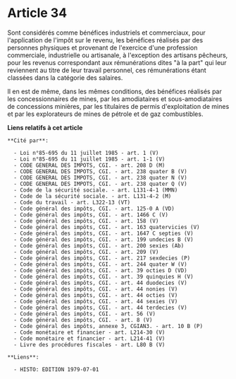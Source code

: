 # Article 34

Sont considérés comme bénéfices industriels et commerciaux, pour l'application de l'impôt sur le revenu, les bénéfices
réalisés par des personnes physiques et provenant de l'exercice d'une profession commerciale, industrielle ou artisanale, à
l'exception des artisans pêcheurs, pour les revenus correspondant aux rémunérations dites "à la part" qui leur reviennent au
titre de leur travail personnel, ces rémunérations étant classées dans la catégorie des salaires.

Il en est de même, dans les mêmes conditions, des bénéfices réalisés par les concessionnaires de mines, par les amodiataires
et sous-amodiataires de concessions minières, par les titulaires de permis d'exploitation de mines et par les explorateurs de
mines de pétrole et de gaz combustibles.

**Liens relatifs à cet article**

	**Cité par**:

	  - Loi n°85-695 du 11 juillet 1985 - art. 1 (V)
	  - Loi n°85-695 du 11 juillet 1985 - art. 1-1 (V)
	  - CODE GENERAL DES IMPOTS, CGI. - art. 208 D (M)
	  - CODE GENERAL DES IMPOTS, CGI. - art. 238 quater B (V)
	  - CODE GENERAL DES IMPOTS, CGI. - art. 238 quater N (V)
	  - CODE GENERAL DES IMPOTS, CGI. - art. 238 quater Q (V)
	  - Code de la sécurité sociale. - art. L131-4-1 (MMN)
	  - Code de la sécurité sociale. - art. L131-4-2 (M)
	  - Code du travail - art. L322-13 (VT)
	  - Code général des impôts, CGI. - art. 125-0 A (VD)
	  - Code général des impôts, CGI. - art. 1466 C (V)
	  - Code général des impôts, CGI. - art. 158 (V)
	  - Code général des impôts, CGI. - art. 163 quatervicies (V)
	  - Code général des impôts, CGI. - art. 1647 C septies (V)
	  - Code général des impôts, CGI. - art. 199 undecies B (V)
	  - Code général des impôts, CGI. - art. 200 sexies (Ab)
	  - Code général des impôts, CGI. - art. 209 (V)
	  - Code général des impôts, CGI. - art. 217 sexdecies (P)
	  - Code général des impôts, CGI. - art. 244 quater W (V)
	  - Code général des impôts, CGI. - art. 39 octies D (VD)
	  - Code général des impôts, CGI. - art. 39 quinquies H (V)
	  - Code général des impôts, CGI. - art. 44 duodecies (V)
	  - Code général des impôts, CGI. - art. 44 nonies (V)
	  - Code général des impôts, CGI. - art. 44 octies (V)
	  - Code général des impôts, CGI. - art. 44 sexies (V)
	  - Code général des impôts, CGI. - art. 44 terdecies (V)
	  - Code général des impôts, CGI. - art. 56 (V)
	  - Code général des impôts, CGI. - art. 8 (V)
	  - Code général des impôts, annexe 3, CGIAN3. - art. 10 B (P)
	  - Code monétaire et financier - art. L214-30 (V)
	  - Code monétaire et financier - art. L214-41 (V)
	  - Livre des procédures fiscales - art. L80 B (V)

	**Liens**:

	  - HISTO: EDITION 1979-07-01
